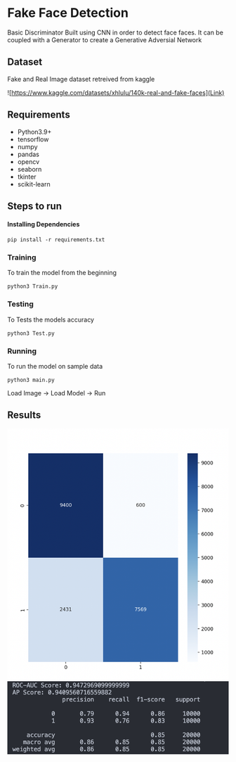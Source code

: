 # Fake Face Detection

Basic Discriminator Built using CNN in order to detect face faces. It can be coupled with a Generator to create a Generative Adversial Network

## Dataset

Fake and Real Image dataset retreived from kaggle

![https://www.kaggle.com/datasets/xhlulu/140k-real-and-fake-faces](Link)

## Requirements

- Python3.9+
- tensorflow
- numpy
- pandas
- opencv
- seaborn
- tkinter
- scikit-learn

## Steps to run

#### Installing Dependencies

```
pip install -r requirements.txt
```

### Training

To train the model from the beginning
```
python3 Train.py
```

### Testing

To Tests the models accuracy
```
python3 Test.py
```

### Running

To run the model on sample data
```
python3 main.py
```
Load Image -> Load Model -> Run

## Results
![Confusion Matrix](images/readme/confusion.png)
<br>
![Classification Report](images/readme/classification.png)